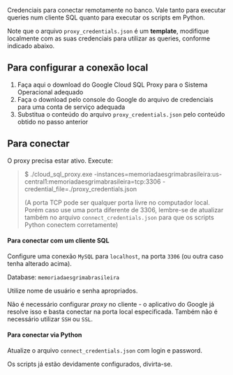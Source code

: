 Credenciais para conectar remotamente no banco. Vale tanto para executar queries num cliente SQL quanto para executar os scripts em Python.

Note que o arquivo `proxy_credentials.json` é um **template**, modifique localmente com as suas credenciais para utilizar as queries, conforme indicado abaixo.

## Para configurar a conexão local

1. Faça aqui o download do Google Cloud SQL Proxy para o Sistema Operacional adequado
2. Faça o download pelo console do Google do arquivo de credenciais para uma conta de serviço adequada
3. Substitua o conteúdo do arquivo `proxy_credentials.json` pelo conteúdo obtido no passo anterior

## Para conectar

O proxy precisa estar ativo. Execute:
> $ ./cloud_sql_proxy.exe -instances=memoriadaesgrimabrasileira:us-central1:memoriadaesgrimabrasileira=tcp:3306 -credential_file=./proxy_credentials.json
>
> (A porta TCP pode ser qualquer porta livre no computador local. Porém caso use uma porta diferente de 3306, lembre-se de atualizar também no arquivo `connect_credentials.json` para que os scripts Python conectem corretamente)

#### Para conectar com um cliente SQL

Configure uma conexão `MySQL` para `localhost`, na porta `3306` (ou outra caso tenha alterado acima).

Database: `memoriadaesgrimabrasileira`

Utilize nome de usuário e senha apropriados.

Não é necessário configurar *proxy* no cliente - o aplicativo do Google já resolve isso e basta conectar na porta local especificada. Também não é necessário utilizar `SSH` ou `SSL`.

#### Para conectar via Python

Atualize o arquivo `connect_credentials.json` com login e password.

Os scripts já estão devidamente configurados, divirta-se.
